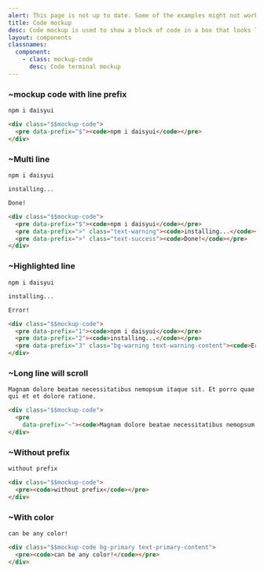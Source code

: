 ```yaml
---
alert: This page is not up to date. Some of the examples might not work as expected.
title: Code mockup
desc: Code mockup is used to show a block of code in a box that looks like a code editor.
layout: components
classnames:
  component:
    - class: mockup-code
      desc: Code terminal mockup
---
```


<script>
  import Component from "$components/Component.svelte"
</script>

### ~mockup code with line prefix
<div class="mockup-code">
  <pre data-prefix="$"><code>npm i daisyui</code></pre>
</div>

```html
<div class="$$mockup-code">
  <pre data-prefix="$"><code>npm i daisyui</code></pre>
</div>
```


### ~Multi line
<div class="mockup-code">
  <pre data-prefix="$"><code>npm i daisyui</code></pre>
  <pre data-prefix=">" class="text-warning"><code>installing...</code></pre>
  <pre data-prefix=">" class="text-success"><code>Done!</code></pre>
</div>

```html
<div class="$$mockup-code">
  <pre data-prefix="$"><code>npm i daisyui</code></pre>
  <pre data-prefix=">" class="text-warning"><code>installing...</code></pre>
  <pre data-prefix=">" class="text-success"><code>Done!</code></pre>
</div>
```


### ~Highlighted line
<div class="mockup-code">
  <pre data-prefix="1"><code>npm i daisyui</code></pre>
  <pre data-prefix="2"><code>installing...</code></pre>
  <pre data-prefix="3" class="bg-warning text-warning-content"><code>Error!</code></pre>
</div>

```html
<div class="$$mockup-code">
  <pre data-prefix="1"><code>npm i daisyui</code></pre>
  <pre data-prefix="2"><code>installing...</code></pre>
  <pre data-prefix="3" class="bg-warning text-warning-content"><code>Error!</code></pre>
</div>
```


### ~Long line will scroll
<div class="mockup-code">
  <pre data-prefix="~"><code>Magnam dolore beatae necessitatibus nemopsum itaque sit. Et porro quae qui et et dolore ratione.</code></pre>
</div>

```html
<div class="$$mockup-code">
  <pre
    data-prefix="~"><code>Magnam dolore beatae necessitatibus nemopsum itaque sit. Et porro quae qui et et dolore ratione.</code></pre>
</div>
```


### ~Without prefix
<div class="mockup-code">
  <pre><code>without prefix</code></pre>
</div>

```html
<div class="$$mockup-code">
  <pre><code>without prefix</code></pre>
</div>
```


### ~With color
<div class="mockup-code bg-primary text-primary-content">
  <pre><code>can be any color!</code></pre>
</div>

```html
<div class="$$mockup-code bg-primary text-primary-content">
  <pre><code>can be any color!</code></pre>
</div>
```
